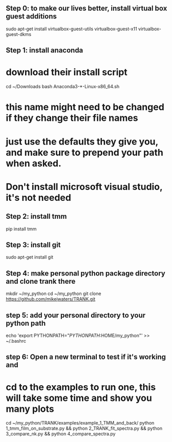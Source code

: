 ## Step 0: to make our lives better, install virtual box guest additions

sudo apt-get install virtualbox-guest-utils  virtualbox-guest-x11 virtualbox-guest-dkms


## Step 1: install anaconda
# download their install script
cd ~/Downloads
bash Anaconda3-*-Linux-x86_64.sh 
# this name might need to be changed if they change their file names
# just use the defaults they give you, and make sure to prepend your path when asked. 
# Don't install microsoft visual studio, it's not needed


## Step 2:  install tmm
pip install tmm

## Step 3: install git
sudo apt-get install git

## Step 4: make personal python package directory and clone trank there
mkdir ~/my_python
cd ~/my_python
git clone https://github.com/mikejwaters/TRANK.git

## step 5: add your personal directory to your python path
echo 'export PYTHONPATH="${PYTHONPATH}:$HOME/my_python"' >> ~/.bashrc

## step 6: Open a new terminal to test if it's working and
# cd to the examples to run one, this will take some time and show you many plots
cd ~/my_python/TRANK/examples/example_1_TMM_and_back/
python 1_tmm_film_on_substrate.py && python 2_TRANK_fit_spectra.py  && python 3_compare_nk.py && python 4_compare_spectra.py


